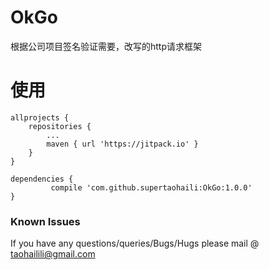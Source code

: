 # OkGo
根据公司项目签名验证需要，改写的http请求框架

# 使用
```
allprojects {
	repositories {
		...
		maven { url 'https://jitpack.io' }
	}
}

dependencies {
         compile 'com.github.supertaohaili:OkGo:1.0.0'
}

```




### Known Issues
If you have any questions/queries/Bugs/Hugs please mail @
taohailili@gmail.com
